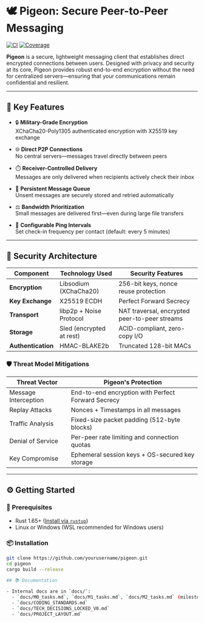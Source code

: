 # 🕊️ Pigeon: Secure Peer-to-Peer Messaging

[![CI](https://img.shields.io/github/actions/workflow/status/yourusername/pigeon/ci.yml?branch=main)](https://github.com/yourusername/pigeon/actions/workflows/ci.yml)
[![Coverage](https://img.shields.io/badge/coverage-tarpaulin-green)](https://github.com/yourusername/pigeon/actions/workflows/ci.yml)

**Pigeon** is a secure, lightweight messaging client that establishes direct encrypted connections between users. Designed with privacy and security at its core, Pigeon provides robust end-to-end encryption without the need for centralized servers—ensuring that your communications remain confidential and resilient.

---

## 🚀 Key Features

- 🔒 **Military-Grade Encryption**  
  XChaCha20-Poly1305 authenticated encryption with X25519 key exchange

- 🌐 **Direct P2P Connections**  
  No central servers—messages travel directly between peers

- ⏱️ **Receiver-Controlled Delivery**  
  Messages are only delivered when recipients actively check their inbox

- 🔁 **Persistent Message Queue**  
  Unsent messages are securely stored and retried automatically

- ⚖️ **Bandwidth Prioritization**  
  Small messages are delivered first—even during large file transfers

- 🔧 **Configurable Ping Intervals**  
  Set check-in frequency per contact (default: every 5 minutes)

---

## 🔐 Security Architecture

| Component          | Technology Used          | Security Features                                  |
|-------------------|--------------------------|----------------------------------------------------|
| **Encryption**     | Libsodium (XChaCha20)     | 256-bit keys, nonce reuse protection               |
| **Key Exchange**   | X25519 ECDH               | Perfect Forward Secrecy                            |
| **Transport**      | libp2p + Noise Protocol   | NAT traversal, encrypted peer-to-peer streams      |
| **Storage**        | Sled (encrypted at rest)  | ACID-compliant, zero-copy I/O                      |
| **Authentication** | HMAC-BLAKE2b              | Truncated 128-bit MACs                             |

### 🛡️ Threat Model Mitigations

| Threat Vector           | Pigeon's Protection                                        |
|-------------------------|------------------------------------------------------------|
| Message Interception    | End-to-end encryption with Perfect Forward Secrecy         |
| Replay Attacks          | Nonces + Timestamps in all messages                        |
| Traffic Analysis        | Fixed-size packet padding (512-byte blocks)                |
| Denial of Service       | Per-peer rate limiting and connection quotas               |
| Key Compromise          | Ephemeral session keys + OS-secured key storage            |

---

## ⚙️ Getting Started

### 🧰 Prerequisites

- Rust 1.65+ ([Install via `rustup`](https://rustup.rs))
- Linux or Windows (WSL recommended for Windows users)

### 📦 Installation

```bash
git clone https://github.com/yourusername/pigeon.git
cd pigeon
cargo build --release
 
## 📚 Documentation

- Internal docs are in `docs/`:
  - `docs/M0_tasks.md`, `docs/M1_tasks.md`, `docs/M2_tasks.md` (milestone tracking)
  - `docs/CODING_STANDARDS.md`
  - `docs/TECH_DECISIONS_LOCKED_V0.md`
  - `docs/PROJECT_LAYOUT.md`